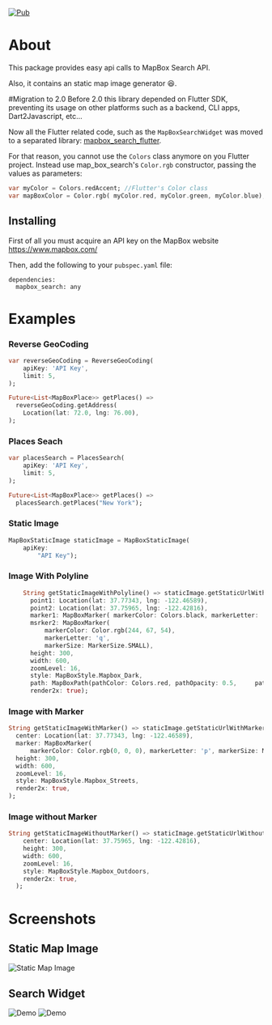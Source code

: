 [![Pub](https://img.shields.io/pub/v/mapbox_search)](https://pub.dev/packages/mapbox_search/versions/2.0.0-dev.1) 
# About 

This package provides easy api calls to MapBox Search API. 

Also, it contains an static map image generator 😆.

#Migration to 2.0
Before 2.0 this library depended on Flutter SDK, preventing its usage on other platforms such as a backend, CLI apps, Dart2Javascript, etc...

Now all the Flutter related code, such as the `MapBoxSearchWidget` was moved to a separated library: [mapbox_search_flutter](https://pub.dev/packages/mapbox_search_flutter).

For that reason, you cannot use the `Colors` class anymore on you Flutter project.
Instead use map_box_search's `Color.rgb` constructor, passing the values as parameters:

```dart
var myColor = Colors.redAccent; //Flutter's Color class
var mapBoxColor = Color.rgb( myColor.red, myColor.green, myColor.blue);
```

## Installing

First of all you must acquire an API key on the MapBox website https://www.mapbox.com/

Then, add the following to your `pubspec.yaml` file:

    dependencies:
      mapbox_search: any

# Examples

### Reverse GeoCoding
```dart
var reverseGeoCoding = ReverseGeoCoding(
    apiKey: 'API Key',
    limit: 5,
);

Future<List<MapBoxPlace>> getPlaces() =>
  reverseGeoCoding.getAddress(
    Location(lat: 72.0, lng: 76.00),
);
```
    
### Places Seach
```dart
var placesSearch = PlacesSearch(
    apiKey: 'API Key',
    limit: 5,
);

Future<List<MapBoxPlace>> getPlaces() =>
  placesSearch.getPlaces("New York");
```

### Static Image
```dart
MapBoxStaticImage staticImage = MapBoxStaticImage(
    apiKey:
        "API Key");
```

### Image With Polyline
```dart
    String getStaticImageWithPolyline() => staticImage.getStaticUrlWithPolyline(
      point1: Location(lat: 37.77343, lng: -122.46589),
      point2: Location(lat: 37.75965, lng: -122.42816),
      marker1: MapBoxMarker( markerColor: Colors.black, markerLetter: 'p', markerSize: MarkerSize.LARGE),
      msrker2: MapBoxMarker(
          markerColor: Color.rgb(244, 67, 54),
          markerLetter: 'q',
          markerSize: MarkerSize.SMALL),
      height: 300,
      width: 600,
      zoomLevel: 16,
      style: MapBoxStyle.Mapbox_Dark,
      path: MapBoxPath(pathColor: Colors.red, pathOpacity: 0.5,     pathWidth: 5),
      render2x: true);
``` 

### Image with Marker
```dart
String getStaticImageWithMarker() => staticImage.getStaticUrlWithMarker(
  center: Location(lat: 37.77343, lng: -122.46589),
  marker: MapBoxMarker(
      markerColor: Color.rgb(0, 0, 0), markerLetter: 'p', markerSize: MarkerSize.LARGE),
  height: 300,
  width: 600,
  zoomLevel: 16,
  style: MapBoxStyle.Mapbox_Streets,
  render2x: true,
);
```

### Image without Marker
```dart
String getStaticImageWithoutMarker() => staticImage.getStaticUrlWithoutMarker(
    center: Location(lat: 37.75965, lng: -122.42816),
    height: 300,
    width: 600,
    zoomLevel: 16,
    style: MapBoxStyle.Mapbox_Outdoors,
    render2x: true,
  );
```
# Screenshots

## Static Map Image

<img src="https://github.com/ketanchoyal/mapbox_search/raw/dev/Screenshots/staticImages.png" alt="Static Map Image"/>

## Search Widget

<img src="https://github.com/ketanchoyal/mapbox_search/raw/dev/Screenshots/search2.png" alt="Demo"/>

<img src="https://github.com/ketanchoyal/mapbox_search/raw/dev/Screenshots/search1.png" alt="Demo"/>